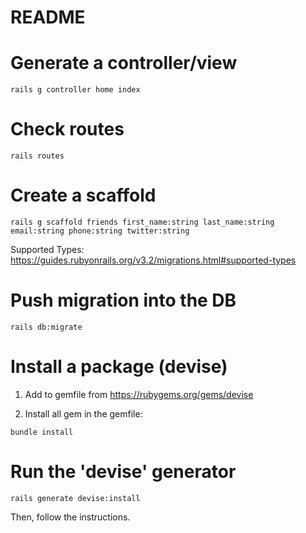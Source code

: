 # README

# Generate a controller/view

```
rails g controller home index
```

# Check routes

```
rails routes
```

# Create a scaffold

```
rails g scaffold friends first_name:string last_name:string email:string phone:string twitter:string
```

Supported Types: https://guides.rubyonrails.org/v3.2/migrations.html#supported-types

# Push migration into the DB

```
rails db:migrate
```

# Install a package (devise)

1. Add to gemfile from https://rubygems.org/gems/devise

2. Install all gem in the gemfile:

```
bundle install
```

# Run the 'devise' generator

```
rails generate devise:install
```

Then, follow the instructions.
